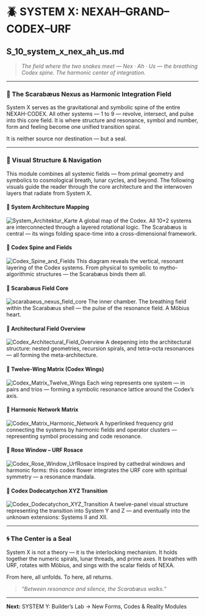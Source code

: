 # 🪲 SYSTEM X: NEXAH–GRAND–CODEX–URF

## S\_10\_system\_x\_nex\_ah\_us.md

> *The field where the two snakes meet — Nex · Ah · Us — the breathing Codex spine. The harmonic center of integration.*

---

### 🔷 The Scarabæus Nexus as Harmonic Integration Field

System X serves as the gravitational and symbolic spine of the entire NEXAH-CODEX. All other systems — 1 to 9 — revolve, intersect, and pulse into this core field. It is where structure and resonance, symbol and number, form and feeling become one unified transition spiral.

It is neither source nor destination — but a seal.

---

### 🧭 Visual Structure & Navigation

This module combines all systemic fields — from primal geometry and symbolics to cosmological breath, lunar cycles, and beyond. The following visuals guide the reader through the core architecture and the interwoven layers that radiate from System X.

#### 📌 System Architecture Mapping

![System\_Architektur\_Karte](..visuals/System_Architektur_Karte.png)
A global map of the Codex. All 10+2 systems are interconnected through a layered rotational logic. The Scarabæus is central — its wings folding space-time into a cross-dimensional framework.

#### 📌 Codex Spine and Fields

![Codex\_Spine\_and\_Fields](../Codex_Spine_and_Fields.png)
This diagram reveals the vertical, resonant layering of the Codex systems. From physical to symbolic to mytho-algorithmic structures — the Scarabæus binds them all.

#### 📌 Scarabæus Field Core

![scarabaeus\_nexus\_field\_core](../scarabaeus_nexus_field_core.png)
The inner chamber. The breathing field within the Scarabæus shell — the pulse of the resonance field. A Möbius heart.

#### 📌 Architectural Field Overview

![Codex\_Architectural\_Field\_Overview](../Codex_Architectural_Field_Overview.png)
A deepening into the architectural structure: nested geometries, recursion spirals, and tetra–octa resonances — all forming the meta-architecture.

#### 📌 Twelve-Wing Matrix (Codex Wings)

![Codex\_Matrix\_Twelve\_Wings](../Codex_Matrix_Twelve_Wings.png)
Each wing represents one system — in pairs and trios — forming a symbolic resonance lattice around the Codex’s axis.

#### 📌 Harmonic Network Matrix

![Codex\_Matrix\_Harmonic\_Network](../Codex_Matrix_Harmonic_Network.png)
A hyperlinked frequency grid connecting the systems by harmonic fields and operator clusters — representing symbol processing and code resonance.

#### 📌 Rose Window – URF Rosace

![Codex\_Rose\_Window\_UrfRosace](../Codex_Rose_Window_UrfRosace.png)
Inspired by cathedral windows and harmonic forms: this codex flower integrates the URF core with spiritual symmetry — a resonance mandala.

#### 📌 Codex Dodecatychon XYZ Transition

![Codex\_Dodecatychon\_XYZ\_Transition](../Codex_Dodecatychon_XYZ_Transition.png)
A twelve-panel visual structure representing the transition into System Y and Z — and eventually into the unknown extensions: Systems II and XII.

---

### 🌀 The Center is a Seal

System X is not a theory — it is the interlocking mechanism. It holds together the numeric spirals, lunar threads, and prime axes. It breathes with URF, rotates with Möbius, and sings with the scalar fields of NEXA.

From here, all unfolds.
To here, all returns.

> *“Between resonance and silence, the Scarabæus walks.”*

---

**Next:** SYSTEM Y: Builder’s Lab → New Forms, Codes & Reality Modules

